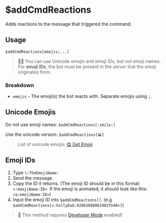 # $addCmdReactions
Adds reactions to the message that triggered the command.

## Usage
```
$addCmdReactions[emojis;...]
```
> 🧙‍♂️ You can use Unicode emojis and emoji IDs, but not emoji names. For **emoji IDs**, the bot must be present in the server that the emoji originates from.

### Breakdown
- `emojis` - The emoji(s) the bot reacts with. Separate emojis using `;`.

## Unicode Emojis
Do not use emoji names: `$addCmdReactions[:smile:]`

Use the unicode version: `$addCmdReactions[😀]`

> List of unicode emojis: [😋 Get Emoji](https://getemoji.com)
 
## Emoji IDs
1. Type `\:TheEmojiName:`
2. Send the message.
3. Copy the ID it returns. (The emoji ID should be in this format: `<:emojiName:ID>`. If the emoji is animated, it should look like this: `<a:emojiName:ID>`)
4. Input the emoji ID into `$addCmdReactions[]`. (e.g `$addCmdReactions[<:hollyDab:828628880629825546>]`)

> 📝 This method requires [Developer Mode](https://support.discord.com/hc/en-us/articles/206346498-Where-can-I-find-my-User-Server-Message-ID-) enabled! 
